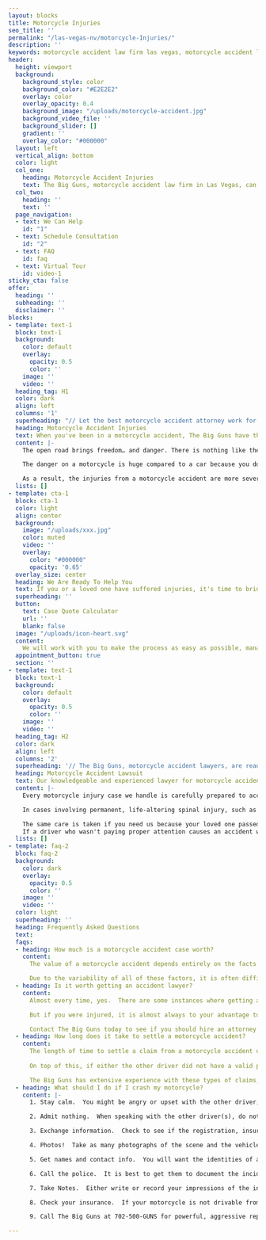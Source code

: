 ```yaml
---
layout: blocks
title: Motorcycle Injuries 
seo_title: ''
permalink: "/las-vegas-nv/motorcycle-Injuries/"
description: ''
keywords: motorcycle accident law firm las vegas, motorcycle accident law firm, best motorcycle accident attorney, motorcycle crash attorney, motorcycle accident law firms, motorcycle crash lawyer, lawyer for motorcycle accident
header:
  height: viewport
  background:
    background_style: color
    background_color: "#E2E2E2"
    overlay: color
    overlay_opacity: 0.4
    background_image: "/uploads/motorcycle-accident.jpg"
    background_video_file: ''
    background_slider: []
    gradient: ''
    overlay_color: "#000000"
  layout: left
  vertical_align: bottom
  color: light
  col_one:
    heading: Motorcycle Accident Injuries
    text: The Big Guns, motorcycle accident law firm in Las Vegas, can help recover the compensation you deserve
  col_two:
    heading: ''
    text: ''
  page_navigation:
  - text: We Can Help
    id: "1"
  - text: Schedule Consultation
    id: "2"
  - text: FAQ
    id: faq
  - text: Virtual Tour
    id: video-1
sticky_cta: false
offer:
  heading: ''
  subheading: ''
  disclaimer: ''
blocks:
- template: text-1
  block: text-1
  background:
    color: default
    overlay:
      opacity: 0.5
      color: ''
    image: ''
    video: ''
  heading_tag: H1
  color: dark
  align: left
  columns: '1'
  superheading: "// Let the best motorcycle accident attorney work for you in Las Vegas, NV"
  heading: Motorcycle Accident Injuries
  text: When you've been in a motorcycle accident, The Big Guns have the experience to get you the compensation you are entitled to
  content: |-
    The open road brings freedom… and danger. There is nothing like the feel of riding a motorcycle, no matter whether you're on a Cruiser, Sport Bike, Hog, Touring Bike, or one of those cool, custom rigs you see so often around Las Vegas. The roar of the bike underneath you, the wind whipping past, and the closeness of the road as you lean through a corner is unbeatable. Motorcycles also make excellent transportation around town – they are inexpensive, easy to find parking, and helpful when the traffic starts to back up. But, whether you are commuting, heading up into the Spring Mountains, to the Valley of Fire, or out to the Zion National Park, you know that closeness brings danger from the negligent drivers around you and even, God forbid, as a result of a product defect in your bike.  

    The danger on a motorcycle is huge compared to a car because you don't have the same protective cage around you. You're smaller, faster, and let's face it – distracted drivers are an increasing problem on the road these days. Even world-class helmets and protective gear can only do so much when your life is forever changed by an accident. Imagine this: you're riding on the highway, steadily passing the slower cars in the right lane. Up ahead, you see a semi-truck plodding along and, as you are about to come alongside it, an impatient motorist suddenly swerves into your lane. If you're lucky, you can lay the bike down and avoid getting run over. But more often, you're not that lucky.

    As a result, the injuries from a motorcycle accident are more severe – even catastrophic – when compared to those from an automobile accident. Any rider who's been hit by a car knows they were lucky if they escaped with only bruises and road rash. Many suffer broken bones, dislocated joints, and/or spinal and head injuries. These injuries can lead to months or years of pain that require extensive rehab, injections, or surgery. Even after all this, the pain often never seems to go away entirely. Some injuries can result in paralysis and even death, leaving your loved ones without the companionship and support they need from you. You need a motorcycle accident law firm that is ready to fight for you. Call (555) 555-5555 for your no-obligation consultation, where we can review the viability and value of your case with you.
  lists: []
- template: cta-1
  block: cta-1
  color: light
  align: center
  background:
    image: "/uploads/xxx.jpg"
    color: muted
    video: ''
    overlay:
      color: "#000000"
      opacity: '0.65'
  overlay_size: center
  heading: We Are Ready To Help You
  text: If you or a loved one have suffered injuries, it's time to bring in a motorcycle crash attorney from The Big Guns
  superheading: ''
  button:
    text: Case Quote Calculator
    url: ''
    blank: false
  image: "/uploads/icon-heart.svg"
  content: 
    We will work with you to make the process as easy as possible, managing all aspects to maximize your recovery. You can rest assured that you will receive skilled, aggressive representation in your case. You also pay nothing until you receive a settlement or judgment. Schedule a free consultation with us today!
  appointment_button: true
  section: ''
- template: text-1
  block: text-1
  background:
    color: default
    overlay:
      opacity: 0.5
      color: ''
    image: ''
    video: ''
  heading_tag: H2
  color: dark
  align: left
  columns: '2'
  superheading: '// The Big Guns, motorcycle accident lawyers, are ready to work for you in Las Vegas, NV '
  heading: Motorcycle Accident Lawsuit
  text: Our knowledgeable and experienced lawyer for motorcycle accident is ready to help you get the compensation you deserve
  content: |-
    Every motorcycle injury case we handle is carefully prepared to account for the victim's immediate and future medical and financial needs. To maximize compensation for our clients, we consult with recognized medical experts selected for their ability to document, analyze, and persuasively describe their findings concerning the issues of liability and damages. Compensation includes recovery of your medical bills for necessary treatment as well as pain and suffering and lost wages. ""Pain and suffering"" is more than just physical pain and also includes impacts on your daily activities, such as sports, hobbies, physical activities, and social life. In certain circumstances, your spouse or other loved ones can also receive compensation because you cannot be there for them in the way they deserve.

    In cases involving permanent, life-altering spinal injury, such as paraplegia (lower-limb paralysis) or quadriplegia (full paralysis), we work with established healthcare data on costs associated with nursing care, medical equipment, and other needed medical care. These costs include required changes to your home or vehicle and the cost of wheelchairs. A physiatrist (physical rehabilitative expert) works with a life care planner to identify and address your physical, medical, and day-to-day needs and prepare individualized plans to help you achieve some level of future independence and a meaningful quality of life. Frequently, an economist is retained to analyze and quantify the loss of income, earning capacity, and loss of enjoyment of life. The economist also examines medical costs associated with the life care plan and prepares a report accounting for rising medical expenses, interest, and inflation. This process prepares one of our experienced trial attorneys to present all the damage issues to you and the jury in clear and understandable terms.

    The same care is taken if you need us because your loved one passed away from the negligence of another while riding their motorcycle. We will work with you to translate the unbearable pain you're feeling from this loss into words a jury can empathize with. Nothing can bring your loved one back, but you should not have to live the rest of your life without the financial support they should have been there to give you.
    If a driver who wasn't paying proper attention causes an accident with you or a loved one, put The Big Guns, motorcycle crash lawyer, in your arsenal and get the money you deserve.
  lists: []
- template: faq-2
  block: faq-2
  background:
    color: dark
    overlay:
      opacity: 0.5
      color: ''
    image: ''
    video: ''
  color: light
  superheading: ''
  heading: Frequently Asked Questions
  text: 
  faqs:
  - heading: How much is a motorcycle accident case worth?
    content: 
      The value of a motorcycle accident depends entirely on the facts of the accident, the cost of your treatment, and the long term effects it had on your life.  The first question is always one of liability, and that is determining the degree of fault of the parties involved in an accident.  Beyond this, the cost of your medical treatment factors in as special damages, as well as any other associated out of pocket expenses that you had to pay as a result of the accident.  In addition to this are the general damages for things that are harder to quantify, such as pain and suffering, emotional distress, and other bases for recovery against the at-fault motorist.  Depending on the facts of the case, there may also be a basis to pursue punitive damages  that multiply these figures for a new award that is significantly higher.  

      Due to the variability of all of these factors, it is often difficult to calculate a proper value for your case, either before filing suit and even after.  The attorneys at The Big Guns have been a go-to source for such calculations and evaluations by numerous insurance companies, and have defended at-fault drivers from such claims in the past.  Turning now to the otherside, The Big Guns brings its extensive experience in such cases to help those who have been injured in motorcycle accidents.  Contact us today to have your case evaluated.
  - heading: Is it worth getting an accident lawyer?
    content: 
      Almost every time, yes.  There are some instances where getting an accident lawyer will not really do much for you.  Typically this is where you have not been injured in the accident, there is no dispute about liability, and the other insurance company is going to take care of your property damage claim without any true hassle.  If this is the case, you probably would not benefit from hiring a lawyer.

      But if you were injured, it is almost always to your advantage to retain an attorney for your claim early on.  Accident victims who retain counsel generally obtain higher settlements from injury claims than those who do not by a wide margin, and they can help alleviate your stress and workload following an accident by providing responses to the other side’s insurance company’s requests for you.  

      Contact The Big Guns today to see if you should hire an attorney for your claim.  Consulting with us is free, and we’ll help you figure out what works best for you, even if that answer is not hiring an attorney.
  - heading: How long does it take to settle a motorcycle accident?
    content: 
      The length of time to settle a claim from a motorcycle accident depends on even more factors than determining its value.  Aside from the questions of liability and value as discussed above, the existence of a valid liability policy held by the at-faul driver will influence settlement.  If there is such a policy, the other insurance carrier may require varying degrees of proof of your injuries and treatment, the damage to your motorcycle, and it might seek additional information from you about how the accident took place.  Other factors will include the ratio of your claimed damages to the size of their policy limit, the identification of independent witness (and who they favor), and the amount of time that you spend treating for your injuries.  
    
      On top of this, if either the other driver did not have a valid policy or if it was not enough to cover all of your damages, and depending on what coverage you have available, you might need to present an uninsured/underinsured motorist claim.  This can entail providing the same information about treatment, but may have additional requirements that you will have to comply with, such as a request for a medical examination or an examination under oath.  

      The Big Guns has extensive experience with these types of claims, and we will do all that we can to present your claims in a manner that speeds the process along. 
  - heading: What should I do if I crash my motorcycle?
    content: |-
      1. Stay calm.  You might be angry or upset with the other driver, but do not lose your cool.  Now is not the time to prove your case, nor to express your anger with the other driver.  

      2. Admit nothing.  When speaking with the other driver(s), do not admit fault and do not make any statements about whether you are injured.  People are often filled with adrenaline after an accident, and pain from the encounter may only set in hours after the event.  Let the other side talk, and later take note of what they said.

      3. Exchange information.  Check to see if the registration, insurance, and names all match.  If not, ask for clarification as to relationships.  

      4. Photos!  Take as many photographs of the scene and the vehicles involved as you can.  Save them to a location off of your phone after the accident so that they will not be lost, such as with dropbox, onedrive, box, or icloud.  Be sure to get photos of the license plate, any debris on the ground from the accident, and pictures of all of the involved cars together in the same picture to show them relative to each other.  

      5. Get names and contact info.  You will want the identities of any witnesses at the scene, including contact information.  Also, be sure to note how many people were in each car.

      6. Call the police.  It is best to get them to document the incident where possible.  Sometimes they will not respond to motor vehicle accident calls.  If this happens, be sure to later turn in a report to the responsible police department with the information you need.  

      7. Take Notes.  Either write or record your impressions of the incident, including your observations regarding the other driver’s sobriety, their use of a phone, the facts as you recall them, and the like.  This will help you later in remembering the details of what happened.  A voice recorder or a note program on your smartphone, like Google Keep, Microsoft Onenote, Evernote, and others can help if you do not have a pad and pen handy.  

      8. Check your insurance.  If your motorcycle is not drivable from the scene, check your insurance policy to see if you have roadside assistance, including towing, available.  

      9. Call The Big Guns at 702-500-GUNS for powerful, aggressive representation for your motorcycle accident. 

---
```

